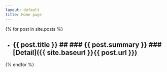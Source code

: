 ```yaml
---
layout: default
title: Home page
---
```

{% for post in site.posts %}
  - ## {{ post.title }} ## ### {{ post.summary }} ### [Detail]({{ site.baseurl }}{{ post.url }})
{% endfor %}
